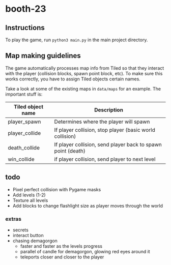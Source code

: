 # booth-23

## Instructions

To play the game, run `python3 main.py` in the main project directory.

## Map making guidelines

The game automatically processes map info from Tiled so that they interact with the player (collision blocks, spawn point block, etc). To make sure this works correctly, you have to assign Tiled objects certain names. 

Take a look at some of the existing maps in `data/maps` for an example. The important stuff is:

| Tiled object name | Description |
| ----------- | ----------- |
| player_spawn      | Determines where the player will spawn       |
| player_collide   | If player collision, stop player (basic world collision)        |
| death_collide   | If player collision, send player back to spawn point (death)        |
| win_collide   | if player collision, send player to next level        |

## todo
* Pixel perfect collision with Pygame masks
* Add levels (1-2)
* Texture all levels
* Add blocks to change flashlight size as player moves through the world

### extras
* secrets
* interact button
* chasing demagorgon
  * faster and faster as the levels progress
  * parallel of candle for demagorgon, glowing red eyes around it
  * teleports closer and closer to the player
